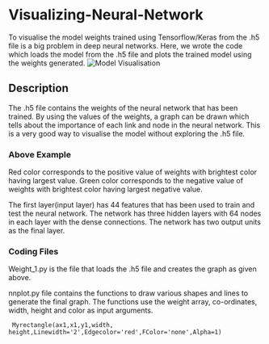 # Visualizing-Neural-Network

To visualise the model weights trained using Tensorflow/Keras from the .h5 file is a big problem in deep neural networks.
Here, we wrote the code which loads the model from the .h5 file and plots the trained model using the weights generated.
![Model Visualisation](https://github.com/jagmeetbains13/Visualizing-Neural-Network/blob/master/Images/Final_Network_256_M1.png)

## Description
The .h5 file contains the weights of the neural network that has been trained. By using the values of the weights, a graph can be drawn which tells about the importance of each link and node in the neural network. This is a very good way to visualise the model without exploring the .h5 file.
### Above Example
Red color corresponds to the positive value of weights with brightest color having largest value.
Green color corresponds to the negative value of weights with brightest color having largest negative value.

The first layer(input layer) has 44 features that has been used to train and test the neural network.
The network has three hidden layers with 64 nodes in each layer with the dense connections.
The network has two output units as the final layer.

### Coding Files
Weight_1.py is the file that loads the .h5 file and creates the graph as given above.

nnplot.py file contains the functions to draw various shapes and lines to generate the final graph. The functions use the weight array, co-ordinates, width, height and color as input arguments.
```
 Myrectangle(ax1,x1,y1,width, height,Linewidth='2',Edgecolor='red',FColor='none',Alpha=1)
```
